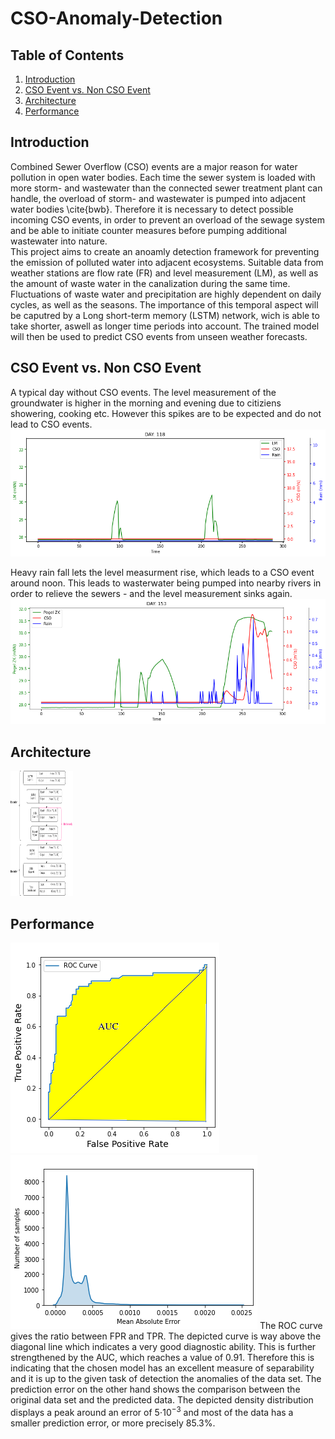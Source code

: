 # CSO-Anomaly-Detection

## Table of Contents
1. [Introduction](#introduction)
2. [CSO Event vs. Non CSO Event](#CSOEventvsNonCSOEvent)
3. [Architecture](#archi)
4. [Performance](#performance)

## Introduction
Combined Sewer Overflow (CSO) events are a major reason for water pollution in open water bodies. Each time the sewer system is loaded with more storm- and wastewater than the connected sewer treatment plant can handle, the overload of storm- and wastewater is pumped into adjacent water bodies \cite{bwb}. Therefore it is necessary to detect possible incoming CSO events, in order to prevent an overload of the sewage system and be able to initiate counter measures before pumping additional wastewater into nature.  
This project aims to create an anoamly detection framework for preventing the emission of polluted water into adjacent ecosystems. Suitable data from weather stations are flow rate (FR) and level measurement (LM), as well as the amount of waste water in the canalization during the same time. Fluctuations of waste water and precipitation are highly dependent on daily cycles, as well as the seasons. The importance of this temporal aspect will be caputred by a Long short-term memory (LSTM) network, wich is able to take shorter, aswell as longer time periods into account. The trained model will then be used to predict CSO events from unseen weather forecasts.  
## CSO Event vs. Non CSO Event
A typical day without CSO events. The level measurement of the groundwater is higher in the morning and evening due to citiziens showering, cooking etc. However this spikes are to be expected and do not lead to CSO events. 
<img src="images/nonCSOEvent.png">

Heavy rain fall lets the level measurment rise, which leads to a CSO event around noon. This leads to wasterwater being pumped into nearby rivers in order to relieve the sewers - and the level measurement sinks again.
<img src="images/anomalousday.png">
## Architecture

<img src="images/LSTMArchi.png" width="100" height="200">

## Performance

<img src="images/roc3m.png"><img src="images/MAE.png">
The ROC curve gives the ratio between FPR and TPR. The depicted curve is way above the diagonal line which indicates a very good diagnostic ability. This is further strengthened by the AUC, which reaches a value of 0.91. Therefore this is indicating that the chosen model has an excellent measure of separability and it is up to the given task of detection the anomalies of the data set. The prediction error on the other hand shows the comparison between the original data set and the predicted data. The depicted density distribution displays a peak around an error of  5$\cdot 10^{-3}$ and most of the data has a smaller prediction error, or more precisely 85.3\%.  

